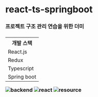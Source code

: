 # react-ts-springboot

<h3>프로젝트 구조 관리 연습을 위한 더미 <h3/>
<table>
  <th>개발 스택</th>
  <tr>
    <td>React.js</td>
  </tr>
  <tr>
    <td>Redux</td>
  </tr>
  <tr>
    <td>Typescript</td>
  </tr>
  <tr>
    <td>Spring boot</td>
  </tr>
  
</table>

![backend](https://user-images.githubusercontent.com/61627831/178396799-19f810e9-9a9b-43d5-a985-5a2a0d36c531.png)
![react](https://user-images.githubusercontent.com/61627831/178396803-3f1d40be-2a38-4213-93a3-c2f55b53521c.png)
![resource](https://user-images.githubusercontent.com/61627831/178396810-6aa7e9be-d157-468a-a58e-d7fe925aeb74.png)
